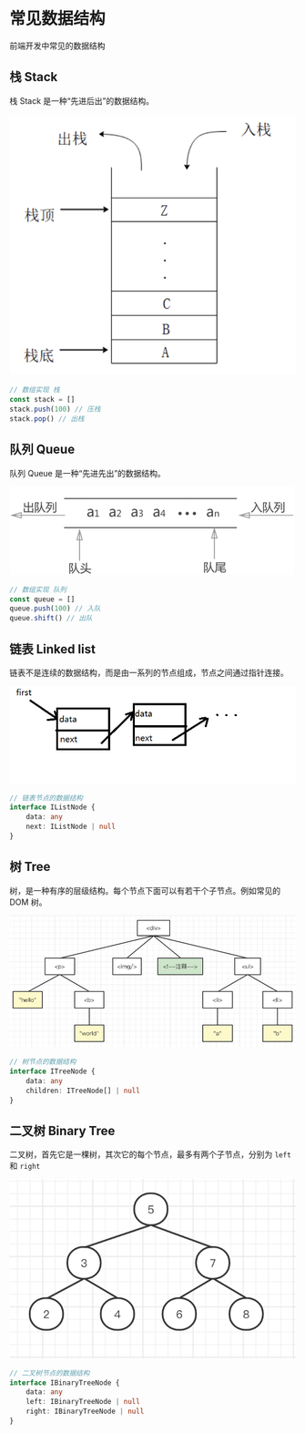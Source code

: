 # 常见数据结构

前端开发中常见的数据结构

## 栈 Stack

栈 Stack 是一种“先进后出”的数据结构。

![](./img/栈.png)

```js
// 数组实现 栈
const stack = []
stack.push(100) // 压栈
stack.pop() // 出栈
```

## 队列 Queue

队列 Queue 是一种“先进先出”的数据结构。

![](./img/队列.png)

```js
// 数组实现 队列
const queue = []
queue.push(100) // 入队
queue.shift() // 出队
```

## 链表 Linked list

链表不是连续的数据结构，而是由一系列的节点组成，节点之间通过指针连接。

![](./img/链表.png)

```ts
// 链表节点的数据结构
interface IListNode {
    data: any
    next: IListNode | null
}
```

## 树 Tree

树，是一种有序的层级结构。每个节点下面可以有若干个子节点。例如常见的 DOM 树。

![](./img/dom-tree.png)

```ts
// 树节点的数据结构
interface ITreeNode {
    data: any
    children: ITreeNode[] | null
}
```

## 二叉树 Binary Tree

二叉树，首先它是一棵树，其次它的每个节点，最多有两个子节点，分别为 `left` 和 `right`

![](./img/二叉搜索树.png)

```ts
// 二叉树节点的数据结构
interface IBinaryTreeNode {
    data: any
    left: IBinaryTreeNode | null
    right: IBinaryTreeNode | null
}
```
